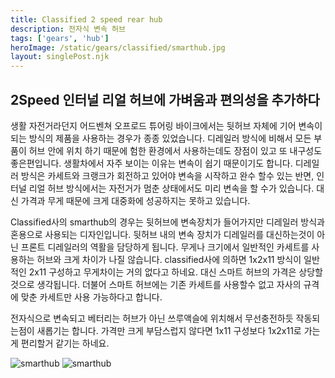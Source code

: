 ```yaml
---
title: Classified 2 speed rear hub
description: 전자식 변속 허브
tags: ['gears', 'hub']
heroImage: /static/gears/classified/smarthub.jpg
layout: singlePost.njk
---
```


## 2Speed 인터널 리얼 허브에 가벼움과 편의성을 추가하다

생활 자전거라던지 어드벤쳐 오프로드 튜어링 바이크에서는 뒷허브 자체에 기어 변속이 되는 방식의 제품을 사용하는 경우가 종종 있었습니다.
디레일러 방식에 비해서 모든 부품이 허브 안에 위치 하기 때문에 험한 환경에서 사용하는데도 장점이 있고 또 내구성도 좋은편입니다.
생활차에서 자주 보이는 이유는 변속이 쉽기 때문이기도 합니다. 디레일러 방식은 카세트와 크랭크가 회전하고 있어야 변속을 시작하고 완수 할수 있는 반면, 인터널 리얼 허브 방식에서는 자전거가 멈춘 상태에서도 미리 변속을 할 수가 있습니다. 대신 가격과 무게 때문에 크게 대중화에 성공하지는 못하고 있습니다.

Classified사의 smarthub의 경우는 뒷허브에 변속장치가 들어가지만 디레일러 방식과 혼용으로 사용되는 디자인입니다. 뒷허브 내의 변속 장치가 디레일러를 대신하는것이 아닌 프론트 디레일러의 역활을 담당하게 됩니다. 무게나 크기에서 일반적인 카세트를 사용하는 허브와 크게 차이가 나질 않습니다. classified사에 의하면 1x2x11 방식이 일반적인 2x11 구성하고 무게차이는 거의 없다고 하네요. 대신 스마트 허브의 가격은 상당할것으로 생각됩니다. 더불어 스마트 허브에는 기존 카세트를 사용할수 없고 자사의 규격에 맞춘 카세트만 사용 가능하다고 합니다.

전자식으로 변속되고 베터리는 허브가 아닌 쓰루액슬에 위치해서 무선충전하듯 작동되는점이 새롭기는 합니다. 가격만 크게 부담스럽지 않다면 1x11 구성보다 1x2x11로 가는게 편리할거 같기는 하네요. 

![smarthub](/static/gears/classified/smarthub_1.jpg)
![smarthub](/static/gears/classified/smarthub_2.jpg)